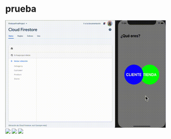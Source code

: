 # prueba
![](favorites.gif)
![](favorites800x600.gif)
![](favorites900w.gif)
![](favorites800w.gif)
